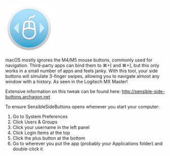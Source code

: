 <img src="icon.png" width=150 />

macOS mostly ignores the M4/M5 mouse buttons, commonly used for navigation. Third-party apps can bind them to ⌘+[ and ⌘+], but this only works in a small number of apps and feels janky. With this tool, your side buttons will simulate 3-finger swipes, allowing you to navigate almost any window with a history. As seen in the Logitech MX Master!

Extensive information on this tweak can be found here: http://sensible-side-buttons.archagon.net

To ensure SensibleSideButtons opens whenever you start your computer:

1. Go to System Preferences
1. Click Users & Groups
1. Click your username in the left panel
1. Click Login Items at the top
1. Click the plus button at the bottom
1. Go to wherever you put the app (probably your Applications folder) and double-click it
